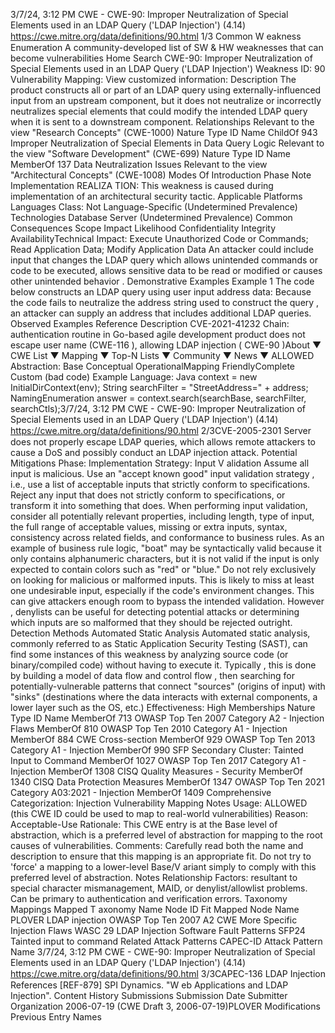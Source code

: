 3/7/24, 3:12 PM CWE - CWE-90: Improper Neutralization of Special Elements used in an LDAP Query ('LDAP Injection') (4.14)
https://cwe.mitre.org/data/deﬁnitions/90.html 1/3
Common W eakness Enumeration
A community-developed list of SW & HW weaknesses that can become
vulnerabilities
Home Search
CWE-90: Improper Neutralization of Special Elements used in an LDAP Query
('LDAP Injection')
Weakness ID: 90
Vulnerability Mapping: 
View customized information:
 Description
The product constructs all or part of an LDAP query using externally-influenced input from an upstream component, but it does not
neutralize or incorrectly neutralizes special elements that could modify the intended LDAP query when it is sent to a downstream
component.
 Relationships
 Relevant to the view "Research Concepts" (CWE-1000)
Nature Type ID Name
ChildOf 943 Improper Neutralization of Special Elements in Data Query Logic
 Relevant to the view "Software Development" (CWE-699)
Nature Type ID Name
MemberOf 137 Data Neutralization Issues
 Relevant to the view "Architectural Concepts" (CWE-1008)
 Modes Of Introduction
Phase Note
Implementation REALIZA TION: This weakness is caused during implementation of an architectural security tactic.
 Applicable Platforms
Languages
Class: Not Language-Specific (Undetermined Prevalence)
Technologies
Database Server (Undetermined Prevalence)
 Common Consequences
Scope Impact Likelihood
Confidentiality
Integrity
AvailabilityTechnical Impact: Execute Unauthorized Code or Commands; Read Application Data; Modify Application Data
An attacker could include input that changes the LDAP query which allows unintended commands or
code to be executed, allows sensitive data to be read or modified or causes other unintended
behavior .
 Demonstrative Examples
Example 1
The code below constructs an LDAP query using user input address data:
Because the code fails to neutralize the address string used to construct the query , an attacker can supply an address that includes
additional LDAP queries.
 Observed Examples
Reference Description
CVE-2021-41232 Chain: authentication routine in Go-based agile development product does not escape user name
(CWE-116 ), allowing LDAP injection ( CWE-90 )About ▼ CWE List ▼ Mapping ▼ Top-N Lists ▼ Community ▼ News ▼
ALLOWED
Abstraction: Base
Conceptual OperationalMapping
FriendlyComplete Custom
(bad code) Example Language: Java 
context = new InitialDirContext(env);
String searchFilter = "StreetAddress=" + address;
NamingEnumeration answer = context.search(searchBase, searchFilter, searchCtls);3/7/24, 3:12 PM CWE - CWE-90: Improper Neutralization of Special Elements used in an LDAP Query ('LDAP Injection') (4.14)
https://cwe.mitre.org/data/deﬁnitions/90.html 2/3CVE-2005-2301 Server does not properly escape LDAP queries, which allows remote attackers to cause a DoS and
possibly conduct an LDAP injection attack.
 Potential Mitigations
Phase: Implementation
Strategy: Input V alidation
Assume all input is malicious. Use an "accept known good" input validation strategy , i.e., use a list of acceptable inputs that
strictly conform to specifications. Reject any input that does not strictly conform to specifications, or transform it into something
that does.
When performing input validation, consider all potentially relevant properties, including length, type of input, the full range of
acceptable values, missing or extra inputs, syntax, consistency across related fields, and conformance to business rules. As an
example of business rule logic, "boat" may be syntactically valid because it only contains alphanumeric characters, but it is not
valid if the input is only expected to contain colors such as "red" or "blue."
Do not rely exclusively on looking for malicious or malformed inputs. This is likely to miss at least one undesirable input,
especially if the code's environment changes. This can give attackers enough room to bypass the intended validation. However ,
denylists can be useful for detecting potential attacks or determining which inputs are so malformed that they should be rejected
outright.
 Detection Methods
Automated Static Analysis
Automated static analysis, commonly referred to as Static Application Security Testing (SAST), can find some instances of this
weakness by analyzing source code (or binary/compiled code) without having to execute it. Typically , this is done by building a
model of data flow and control flow , then searching for potentially-vulnerable patterns that connect "sources" (origins of input)
with "sinks" (destinations where the data interacts with external components, a lower layer such as the OS, etc.)
Effectiveness: High
 Memberships
Nature Type ID Name
MemberOf 713 OWASP Top Ten 2007 Category A2 - Injection Flaws
MemberOf 810 OWASP Top Ten 2010 Category A1 - Injection
MemberOf 884 CWE Cross-section
MemberOf 929 OWASP Top Ten 2013 Category A1 - Injection
MemberOf 990 SFP Secondary Cluster: Tainted Input to Command
MemberOf 1027 OWASP Top Ten 2017 Category A1 - Injection
MemberOf 1308 CISQ Quality Measures - Security
MemberOf 1340 CISQ Data Protection Measures
MemberOf 1347 OWASP Top Ten 2021 Category A03:2021 - Injection
MemberOf 1409 Comprehensive Categorization: Injection
 Vulnerability Mapping Notes
Usage: ALLOWED (this CWE ID could be used to map to real-world vulnerabilities)
Reason: Acceptable-Use
Rationale:
This CWE entry is at the Base level of abstraction, which is a preferred level of abstraction for mapping to the root causes of
vulnerabilities.
Comments:
Carefully read both the name and description to ensure that this mapping is an appropriate fit. Do not try to 'force' a mapping to a
lower-level Base/V ariant simply to comply with this preferred level of abstraction.
 Notes
Relationship
Factors: resultant to special character mismanagement, MAID, or denylist/allowlist problems. Can be primary to authentication and
verification errors.
 Taxonomy Mappings
Mapped T axonomy Name Node ID Fit Mapped Node Name
PLOVER LDAP injection
OWASP Top Ten 2007 A2 CWE More Specific Injection Flaws
WASC 29 LDAP Injection
Software Fault Patterns SFP24 Tainted input to command
 Related Attack Patterns
CAPEC-ID Attack Pattern Name
3/7/24, 3:12 PM CWE - CWE-90: Improper Neutralization of Special Elements used in an LDAP Query ('LDAP Injection') (4.14)
https://cwe.mitre.org/data/deﬁnitions/90.html 3/3CAPEC-136 LDAP Injection
 References
[REF-879] SPI Dynamics. "W eb Applications and LDAP Injection".
 Content History
 Submissions
Submission Date Submitter Organization
2006-07-19
(CWE Draft 3, 2006-07-19)PLOVER
 Modifications
 Previous Entry Names